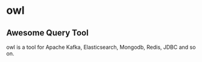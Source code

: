 # owl

## Awesome Query Tool

owl is a tool for Apache Kafka, Elasticsearch, Mongodb, Redis, JDBC and so on.